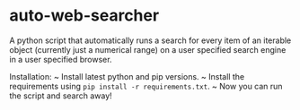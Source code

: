 # auto-web-searcher
A python script that automatically runs a search for every item of an iterable object (currently just a numerical range)  on a user specified search engine in a user specified browser.

Installation:
~ Install latest python and pip versions.
~ Install the requirements using `pip install -r requirements.txt`.
~ Now you can run the script and search away!
